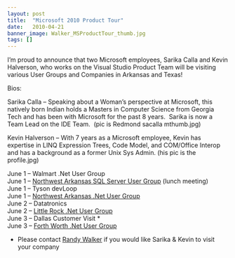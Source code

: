 ```yaml
---
layout: post
title:  "Microsoft 2010 Product Tour"
date:   2010-04-21
banner_image: Walker_MSProductTour_thumb.jpg
tags: []
---
```


I’m proud to announce that two Microsoft employees, Sarika Calla and Kevin Halverson, who works on the Visual Studio Product Team will be visiting various User Groups and Companies in Arkansas and Texas!

Bios:

Sarika Calla – Speaking about a Woman’s perspective at Microsoft, this natively born Indian holds a Masters in Computer Science from Georgia Tech and has been with Microsoft for the past 8 years.  Sarika is now a Team Lead on the IDE Team.  (pic is Redmond sacalla <span class="skimlinks-unlinked">mthumb.jpg</span>)

Kevin Halverson – With 7 years as a Microsoft employee, Kevin has expertise in LINQ Expression Trees, Code Model, and COM/Office Interop and has a background as a former Unix Sys Admin. (his pic is the <span class="skimlinks-unlinked">profile.jpg</span>)


June 1 – Walmart .Net User Group  
June 1 – [Northwest Arkansas SQL Server User Group](http://www.nwasql.org) (lunch meeting)  
June 1 – Tyson devLoop  
June 1 – [Northwest Arkansas .Net User Group](http://www.nwadnug.org)    
June 2 – Datatronics  
June 2 – [Little Rock .Net User Group](http://www.lrdnug.org)  
June 3 – Dallas Customer Visit *  
June 3 – [Forth Worth .Net User Group](http://fwdnug.com/)

* Please contact [Randy Walker](http://twitter.com/_randywalker) if you would like Sarika & Kevin to visit your company